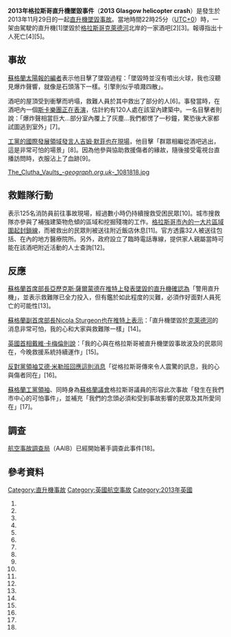 **2013年格拉斯哥直升機墜毀事件**（**2013 Glasgow helicopter
crash**）是發生於2013年11月29日的一起[直升機墜毀事故](https://zh.wikipedia.org/wiki/直升機 "wikilink")。當地時間22時25分（[UTC+0](https://zh.wikipedia.org/wiki/UTC+0 "wikilink")）時，一架由駕駛的直升機\[1\]墜毀於[格拉斯哥](https://zh.wikipedia.org/wiki/格拉斯哥 "wikilink")[克萊德河](../Page/克萊德河.md "wikilink")北岸的一家酒吧\[2\]\[3\]。報導指出十人死亡\[4\]\[5\]。

## 事故

[蘇格蘭太陽報的編者](../Page/太陽報_\(英國\).md "wikilink")表示他目擊了墜毀過程：「墜毀時並沒有噴出火球，我也沒聽見爆炸聲響，就像是石頭落下一樣。引擎則似乎噴濺四散」。

酒吧的屋頂受到衝擊而坍塌，救難人員於其中救出了部分的人\[6\]。事發當時，在酒吧內一個[斯卡樂團正在表演](https://zh.wikipedia.org/wiki/斯卡曲風 "wikilink")，估計約有120人處在該室內建築中。一名目擊者則說：「爆炸聲相當巨大...部分室內覆上了灰塵...我們都愣了一秒鐘，驚恐後大家都試圖逃到室外」\[7\]。

[工黨的國際發展領域發言人](https://zh.wikipedia.org/wiki/工黨_\(英國\) "wikilink")[吉姆·默菲也在現場](https://zh.wikipedia.org/wiki/吉姆·默菲 "wikilink")，他目擊「群眾相繼從酒吧逃出，這是非常可怕的場景」\[8\]。因為他參與協助救援傷者的緣故，隨後接受電視台直播訪問時，衣服沾上了血跡\[9\]。

[The_Clutha_Vaults_-_geograph.org.uk_-_1081818.jpg](https://zh.wikipedia.org/wiki/File:The_Clutha_Vaults_-_geograph.org.uk_-_1081818.jpg "fig:The_Clutha_Vaults_-_geograph.org.uk_-_1081818.jpg")

## 救難隊行動

表示125名消防員前往事故現場，經過數小時仍持續搜救受困民眾\[10\]。城市搜救隊亦參與了補強建築物危傾的區域和挖掘殘塊的工作。[格拉斯哥市內的一大片區域圍起封鎖線](https://zh.wikipedia.org/wiki/格拉斯哥 "wikilink")，而被救出的民眾則被送往附近飯店休息\[11\]。官方透露32人被送往包括、在內的地方醫療院所。另外，政府設立了臨時電話專線，提供家人親屬當時可能在該酒吧附近活動的人士查詢\[12\]。

## 反應

[蘇格蘭首席部長](../Page/蘇格蘭首席部長.md "wikilink")[亞歷克斯·薩爾蒙德在](https://zh.wikipedia.org/wiki/亞歷克斯·薩爾蒙德 "wikilink")[推特上發表墜毀的直升機確認為](https://zh.wikipedia.org/wiki/推特 "wikilink")「警用直升機」，並表示救難隊已全力投入，但有鑑於如此程度的災難，必須作好面對人員死亡的可能性\[13\]。

[蘇格蘭副首席部長](https://zh.wikipedia.org/wiki/蘇格蘭副首席部長 "wikilink")[Nicola
Sturgeon也在推特上表示](https://zh.wikipedia.org/wiki/Nicola_Sturgeon "wikilink")：「直升機墜毀於[克萊德河](../Page/克萊德河.md "wikilink")的消息非常可怕，我的心和大家與救難隊一樣」\[14\]。

[英國首相](https://zh.wikipedia.org/wiki/英國首相 "wikilink")[戴維·卡梅倫則說](https://zh.wikipedia.org/wiki/戴維·卡梅倫 "wikilink")：「我的心與在格拉斯哥被直升機墜毀事故波及的民眾同在，今晚救援系統持續運作」\[15\]。

[反對黨領袖](../Page/反對黨領袖_\(英國\).md "wikilink")[艾德·米勒班回應這則消息](https://zh.wikipedia.org/wiki/艾德·米勒班 "wikilink")「從格拉斯哥傳來令人震驚的訊息，我的心與傷者同在」\[16\]。

[蘇格蘭工黨領袖](https://zh.wikipedia.org/wiki/蘇格蘭工黨 "wikilink")、同時身為[蘇格蘭議會](../Page/蘇格蘭議會.md "wikilink")格拉斯哥議員的形容此次事故「發生在我們市中心的可怕事件」，並補充「我們的念頭必須和受到事故影響的民眾及其所愛同在」\[17\]。

## 調查

[航空事故調查局](https://zh.wikipedia.org/wiki/航空事故調查局 "wikilink")（AAIB）已經開始著手調查此事件\[18\]。

## 參考資料

[Category:直升機事故](https://zh.wikipedia.org/wiki/Category:直升機事故 "wikilink")
[Category:英國航空事故](https://zh.wikipedia.org/wiki/Category:英國航空事故 "wikilink")
[Category:2013年英國](https://zh.wikipedia.org/wiki/Category:2013年英國 "wikilink")

1.
2.

3.

4.

5.

6.

7.
8.
9.
10.
11.
12.
13.
14.
15.
16.
17.

18.